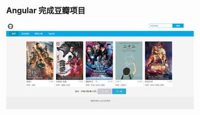 ## Angular  完成豆瓣项目

![douban](https://github.com/zd11210809/douban_angular/blob/master/img/douban.PNG)



